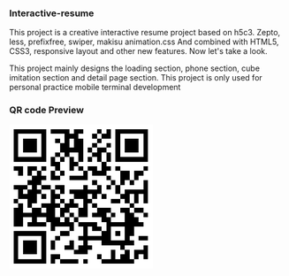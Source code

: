 ### Interactive-resume

This project is a creative interactive resume project based on h5c3. Zepto, less, prefixfree, swiper, makisu animation.css And combined with HTML5, CSS3, responsive layout and other new features. Now let's take a look.

This project mainly designs the loading section, phone section, cube imitation section and detail page section. This project is only used for personal practice mobile terminal development

### QR code Preview

![个人简历](.\preview\resume.png)